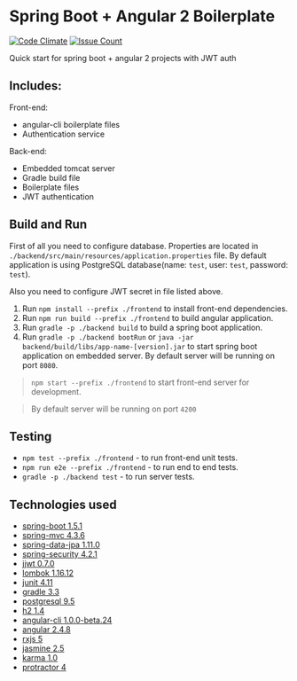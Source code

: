 # Spring Boot + Angular 2 Boilerplate

[![Code Climate](https://codeclimate.com/github/Saka7/spring-boot-angular2-boilerplate/badges/gpa.svg)](https://codeclimate.com/github/Saka7/spring-boot-angular2-boilerplate)
[![Issue Count](https://codeclimate.com/github/Saka7/spring-boot-angular2-boilerplate/badges/issue_count.svg)](https://codeclimate.com/github/Saka7/spring-boot-angular2-boilerplate)

Quick start for spring boot + angular 2 projects with JWT auth

## Includes:

Front-end:

- angular-cli boilerplate files
- Authentication service

Back-end:

- Embedded tomcat server
- Gradle build file
- Boilerplate files
- JWT authentication

## Build and Run

First of all you need to configure database. Properties are located in `./backend/src/main/resources/application.properties` file. By default application is using PostgreSQL database(name: `test`, user: `test`, password: `test`).

Also you need to configure JWT secret in file listed above.

1. Run `npm install --prefix ./frontend` to install front-end dependencies.
2. Run `npm run build --prefix ./frontend` to build angular application.
3. Run `gradle -p ./backend build` to build a spring boot application.
4. Run `gradle -p ./backend bootRun` or `java -jar backend/build/libs/app-name-[version].jar` to start spring boot application on embedded server. By default server will be running on port `8080`.

> `npm start --prefix ./frontend` to start front-end server for development.

> By default server will be running on port `4200`

## Testing

- `npm test --prefix ./frontend` - to run front-end unit tests.
- `npm run e2e --prefix ./frontend` - to run end to end tests.
- `gradle -p ./backend test` - to run server tests.

## Technologies used

- [spring-boot 1.5.1](https://projects.spring.io/spring-boot/)
- [spring-mvc 4.3.6](https://docs.spring.io/spring/docs/current/spring-framework-reference/html/mvc.html)
- [spring-data-jpa 1.11.0](http://projects.spring.io/spring-data-jpa/)
- [spring-security 4.2.1](https://projects.spring.io/spring-security/)
- [jjwt 0.7.0](https://github.com/jwtk/jjwt)
- [lombok 1.16.12](https://projectlombok.org/)
- [junit 4.11](http://junit.org/junit4/)
- [gradle 3.3](https://gradle.org/)
- [postgresql 9.5](https://www.postgresql.org/)
- [h2 1.4](http://www.h2database.com/html/main.html)
- [angular-cli 1.0.0-beta.24](https://cli.angular.io/)
- [angular 2.4.8](https://angular.io/)
- [rxjs 5](http://reactivex.io/rxjs/)
- [jasmine 2.5](https://jasmine.github.io/)
- [karma 1.0](https://karma-runner.github.io/1.0/index.html)
- [protractor 4](http://www.protractortest.org/#/)
